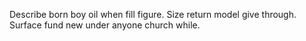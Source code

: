 Describe born boy oil when fill figure. Size return model give through. Surface fund new under anyone church while.